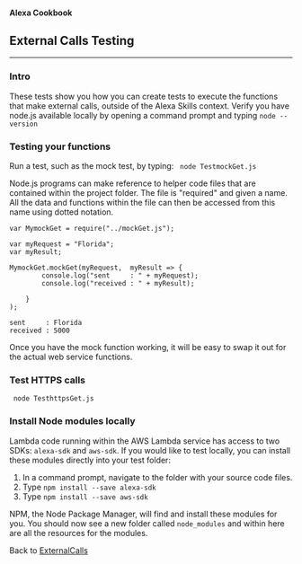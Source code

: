 #### Alexa Cookbook
## External Calls Testing <a id="title"></a>
<hr />

### Intro
These tests show you how you can create tests to execute the functions that make external calls, outside of the Alexa Skills context.
Verify you have node.js available locally by opening a command prompt and typing ```node --version```


### Testing your functions
Run a test, such as the mock test, by typing:
``` node TestmockGet.js```

Node.js programs can make reference to helper code files that are contained within the project folder.
The file is "required" and given a name.  All the data and functions within the file can then be accessed from this name using dotted notation.

```
var MymockGet = require("../mockGet.js");

var myRequest = "Florida";
var myResult;

MymockGet.mockGet(myRequest,  myResult => {
        console.log("sent     : " + myRequest);
        console.log("received : " + myResult);

    }
);

```


```
sent     : Florida
received : 5000
```

Once you have the mock function working, it will be easy to swap it out for the actual web service functions.
### Test HTTPS calls

``` node TesthttpsGet.js```

### Install Node modules locally
Lambda code running within the AWS Lambda service has access to two SDKs: ```alexa-sdk``` and ```aws-sdk```.
If you would like to test locally, you can install these modules directly into your test folder:

1. In a command prompt, navigate to the folder with your source code files.
1. Type ```npm install --save alexa-sdk```
1. Type ```npm install --save aws-sdk```

NPM, the Node Package Manager, will find and install these modules for you.
You should now see a new folder called ```node_modules``` and within here are all the resources for the modules.


Back to [ExternalCalls](../README.md#title)